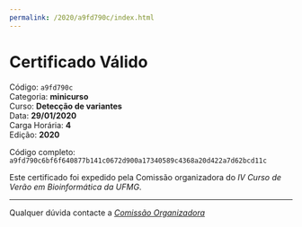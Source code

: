 ```yaml
---
permalink: /2020/a9fd790c/index.html
---
```


# Certificado Válido

Código: `a9fd790c`<br>
Categoria: **minicurso**<br>
Curso: **Detecção de variantes**<br>
Data: **29/01/2020**<br>
Carga Horária: **4**<br>
Edição: **2020**<br>


Código completo: `a9fd790c6bf6f640877b141c0672d900a17340589c4368a20d422a7d62bcd11c`


Este certificado foi expedido pela Comissão organizadora do *IV Curso de Verão em Bioinformática da UFMG*.

----

Qualquer dúvida contacte a [_Comissão Organizadora_](<mailto:cursobioinfoufmg@gmail.com$subject=[Certificados]>)

